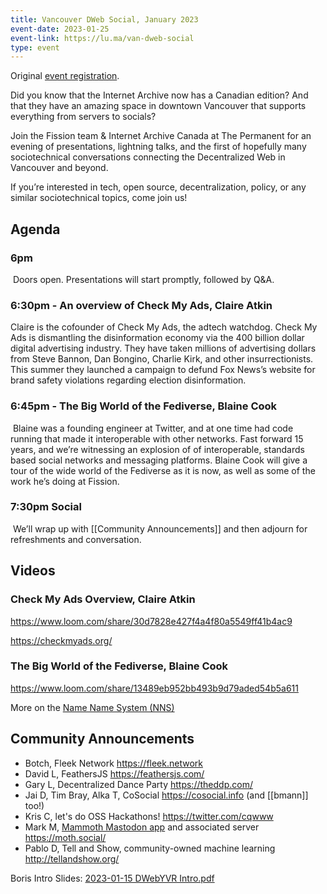 ```yaml
---
title: Vancouver DWeb Social, January 2023
event-date: 2023-01-25
event-link: https://lu.ma/van-dweb-social
type: event
---
```


Original [event registration](https://lu.ma/van-dweb-social).

Did you know that the Internet Archive now has a Canadian edition? And that they have an amazing space in downtown Vancouver that supports everything from servers to socials?

​Join the Fission team & Internet Archive Canada at The Permanent for an evening of presentations, lightning talks, and the first of hopefully many sociotechnical conversations connecting the Decentralized Web in Vancouver and beyond.

​If you’re interested in tech, open source, decentralization, policy, or any similar sociotechnical topics, come join us!

## ​Agenda

### ​6pm
​
Doors open. Presentations will start promptly, followed by Q&A.

### ​6:30pm - An overview of Check My Ads, Claire Atkin

​Claire is the cofounder of Check My Ads, the adtech watchdog. Check My Ads is dismantling the disinformation economy via the 400 billion dollar digital advertising industry. They have taken millions of advertising dollars from Steve Bannon, Dan Bongino, Charlie Kirk, and other insurrectionists. This summer they launched a campaign to defund Fox News’s website for brand safety violations regarding election disinformation.

### ​6:45pm - The Big World of the Fediverse, Blaine Cook
​
Blaine was a founding engineer at Twitter, and at one time had code running that made it interoperable with other networks. Fast forward 15 years, and we’re witnessing an explosion of of interoperable, standards based social networks and messaging platforms. Blaine Cook will give a tour of the wide world of the Fediverse as it is now, as well as some of the work he’s doing at Fission.

### ​7:30pm Social
​
We’ll wrap up with [[Community Announcements]] and then adjourn for refreshments and conversation.

## Videos

### Check My Ads Overview, Claire Atkin

<https://www.loom.com/share/30d7828e427f4a4f80a5549ff41b4ac9>

<https://checkmyads.org/>

### The Big World of the Fediverse, Blaine Cook

<https://www.loom.com/share/13489eb952bb493b9d79aded54b5a611>

More on the [Name Name System (NNS)](https://talk.fission.codes/t/nns-the-name-name-system/3684)

## Community Announcements

* Botch, Fleek Network <https://fleek.network>
* David L, FeathersJS <https://feathersjs.com/>
* Gary L, Decentralized Dance Party <https://theddp.com/>
* Jai D, Tim Bray, Alka T,  CoSocial <https://cosocial.info> (and [[bmann]] too!)
* Kris C, let's do OSS Hackathons! <https://twitter.com/cqwww>
* Mark M, [Mammoth Mastodon app](https://mastodon.social/@JPEGuin/109756759819116790) and associated server <https://moth.social/>
* Pablo D, Tell and Show, community-owned machine learning <http://tellandshow.org/>

Boris Intro Slides: [2023-01-15 DWebYVR Intro.pdf](https://bafybeiaeff4zfbwl3nijmpqv3qm43zeh7d764vqaidtwa5ass7g3sslt24.ipfs.w3s.link/?filename=2023-01-15+DWebYVR+Intro.pdf)